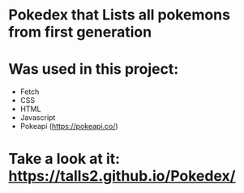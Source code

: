 # Pokedex that Lists all pokemons from first generation

# Was used in this project:

- Fetch
- CSS
- HTML
- Javascript
- Pokeapi (https://pokeapi.co/)


# Take a look at it: https://talls2.github.io/Pokedex/
